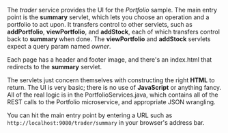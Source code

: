 <!--
       Copyright 2017 IBM Corp All Rights Reserved

   Licensed under the Apache License, Version 2.0 (the "License");
   you may not use this file except in compliance with the License.
   You may obtain a copy of the License at

       http://www.apache.org/licenses/LICENSE-2.0

   Unless required by applicable law or agreed to in writing, software
   distributed under the License is distributed on an "AS IS" BASIS,
   WITHOUT WARRANTIES OR CONDITIONS OF ANY KIND, either express or implied.
   See the License for the specific language governing permissions and
   limitations under the License.
-->

The *trader* service provides the UI for the *Portfolio* sample.  The main entry point is the **summary**
servlet, which lets you choose an operation and a portfolio to act upon.  It transfers control to other
servlets, such as **addPortfolio**, **viewPortfolio**, and **addStock**, each of which transfers control back
to **summary** when done.  The **viewPortfolio** and **addStock** servlets expect a query param named *owner*.

Each page has a header and footer image, and there's an index.html that redirects to the **summary** servlet.

The servlets just concern themselves with constructing the right **HTML** to return.  The UI is very basic; there
is no use of **JavaScript** or anything fancy.  All of the real logic is in the PortfolioServices.java, which
contains all of the REST calls to the Portfolio microservice, and appropriate JSON wrangling.

You can hit the main entry point by entering a URL such as `http://localhost:9080/trader/summary` in your
browser's address bar.

